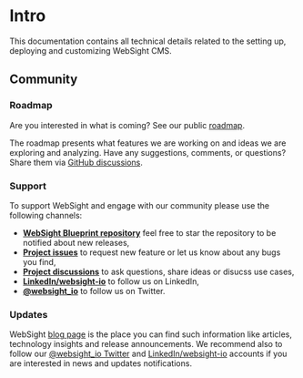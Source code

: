 # Intro

This documentation contains all technical details related to the setting up, deploying and customizing WebSight CMS.

## Community

### Roadmap

Are you interested in what is coming? See our public [roadmap](https://github.com/orgs/websight-io/projects/2/views/2).

The roadmap presents what features we are working on and ideas we are exploring and analyzing. Have any suggestions, comments, or questions? Share them via [GitHub discussions](https://github.com/websight-io/websight-blueprint/discussions).

### Support
To support WebSight and engage with our community please use the following channels:

* **[WebSight Blueprint repository](https://github.com/websight-io/websight-blueprint)** feel free to star the repository to be notified about new releases,
* **[Project issues](https://github.com/websight-io/websight-blueprint/issues)** to request new feature or let us know about any bugs you find,
* **[Project discussions](https://github.com/websight-io/websight-blueprint/discussions)** to ask questions, share ideas or disucss use cases,
* **[LinkedIn/websight-io](https://www.linkedin.com/company/websight-io/)** to follow us on LinkedIn,
* **[@websight_io](https://twitter.com/websight_io)** to follow us on Twitter.

### Updates
WebSight [blog page](https://www.websight.io/blog.html) is the place you can find such information like articles, technology insights and release announcements. We recommend also to follow our [@websight_io Twitter](https://twitter.com/websight_io) and [LinkedIn/websight-io](https://www.linkedin.com/company/websight-io/) accounts if you are interested in news and updates notifications.